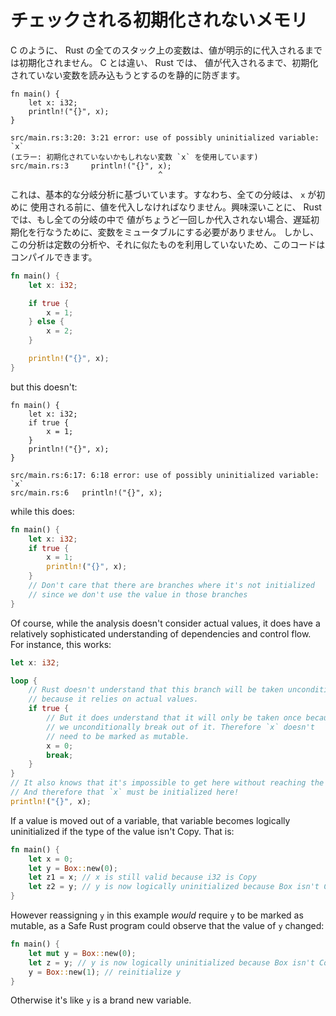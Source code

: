 <!--
# Checked Uninitialized Memory
-->

# チェックされる初期化されないメモリ

<!--
Like C, all stack variables in Rust are uninitialized until a value is
explicitly assigned to them. Unlike C, Rust statically prevents you from ever
reading them until you do:
-->

C のように、 Rust の全てのスタック上の変数は、値が明示的に代入されるまでは初期化されません。 C とは違い、 Rust では、
値が代入されるまで、初期化されていない変数を読み込もうとするのを静的に防ぎます。

```rust,ignore
fn main() {
    let x: i32;
    println!("{}", x);
}
```

```text
src/main.rs:3:20: 3:21 error: use of possibly uninitialized variable: `x`
(エラー: 初期化されていないかもしれない変数 `x` を使用しています)
src/main.rs:3     println!("{}", x);
                                 ^
```

<!--
This is based off of a basic branch analysis: every branch must assign a value
to `x` before it is first used. Interestingly, Rust doesn't require the variable
to be mutable to perform a delayed initialization if every branch assigns
exactly once. However the analysis does not take advantage of constant analysis
or anything like that. So this compiles:
-->

これは、基本的な分岐分析に基づいています。すなわち、全ての分岐は、 `x` が初めに
使用される前に、値を代入しなければなりません。興味深いことに、 Rust では、もし全ての分岐の中で
値がちょうど一回しか代入されない場合、遅延初期化を行なうために、変数をミュータブルにする必要がありません。
しかし、この分析は定数の分析や、それに似たものを利用していないため、このコードはコンパイルできます。

```rust
fn main() {
    let x: i32;

    if true {
        x = 1;
    } else {
        x = 2;
    }

    println!("{}", x);
}
```

but this doesn't:

```rust,ignore
fn main() {
    let x: i32;
    if true {
        x = 1;
    }
    println!("{}", x);
}
```

```text
src/main.rs:6:17: 6:18 error: use of possibly uninitialized variable: `x`
src/main.rs:6   println!("{}", x);
```

while this does:

```rust
fn main() {
    let x: i32;
    if true {
        x = 1;
        println!("{}", x);
    }
    // Don't care that there are branches where it's not initialized
    // since we don't use the value in those branches
}
```

Of course, while the analysis doesn't consider actual values, it does
have a relatively sophisticated understanding of dependencies and control
flow. For instance, this works:

```rust
let x: i32;

loop {
    // Rust doesn't understand that this branch will be taken unconditionally,
    // because it relies on actual values.
    if true {
        // But it does understand that it will only be taken once because
        // we unconditionally break out of it. Therefore `x` doesn't
        // need to be marked as mutable.
        x = 0;
        break;
    }
}
// It also knows that it's impossible to get here without reaching the break.
// And therefore that `x` must be initialized here!
println!("{}", x);
```

If a value is moved out of a variable, that variable becomes logically
uninitialized if the type of the value isn't Copy. That is:

```rust
fn main() {
    let x = 0;
    let y = Box::new(0);
    let z1 = x; // x is still valid because i32 is Copy
    let z2 = y; // y is now logically uninitialized because Box isn't Copy
}
```

However reassigning `y` in this example *would* require `y` to be marked as
mutable, as a Safe Rust program could observe that the value of `y` changed:

```rust
fn main() {
    let mut y = Box::new(0);
    let z = y; // y is now logically uninitialized because Box isn't Copy
    y = Box::new(1); // reinitialize y
}
```

Otherwise it's like `y` is a brand new variable.
